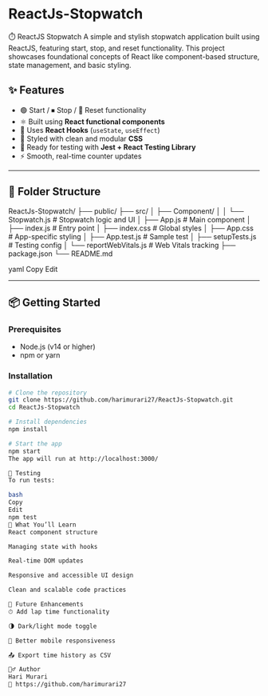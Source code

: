 # ReactJs-Stopwatch
⏱️ ReactJS Stopwatch
A simple and stylish stopwatch application built using ReactJS, featuring start, stop, and reset functionality. This project showcases foundational concepts of React like component-based structure, state management, and basic styling.


## ✨ Features

- 🟢 Start / ⏹ Stop / 🔁 Reset functionality  
- ⚛️ Built using **React functional components**  
- 🧠 Uses **React Hooks** (`useState`, `useEffect`)  
- 🎨 Styled with clean and modular **CSS**  
- 🔬 Ready for testing with **Jest + React Testing Library**  
- ⚡ Smooth, real-time counter updates  

---

## 📁 Folder Structure

ReactJs-Stopwatch/
├── public/
├── src/
│ ├── Component/
│ │ └── Stopwatch.js # Stopwatch logic and UI
│ ├── App.js # Main component
│ ├── index.js # Entry point
│ ├── index.css # Global styles
│ ├── App.css # App-specific styling
│ ├── App.test.js # Sample test
│ ├── setupTests.js # Testing config
│ └── reportWebVitals.js # Web Vitals tracking
├── package.json
└── README.md

yaml
Copy
Edit

---

## 📦 Getting Started

### Prerequisites

- Node.js (v14 or higher)  
- npm or yarn

### Installation

```bash
# Clone the repository
git clone https://github.com/harimurari27/ReactJs-Stopwatch.git
cd ReactJs-Stopwatch

# Install dependencies
npm install

# Start the app
npm start
The app will run at http://localhost:3000/

🧪 Testing
To run tests:

bash
Copy
Edit
npm test
🧠 What You’ll Learn
React component structure

Managing state with hooks

Real-time DOM updates

Responsive and accessible UI design

Clean and scalable code practices

🚧 Future Enhancements
⏱ Add lap time functionality

🌗 Dark/light mode toggle

📱 Better mobile responsiveness

📤 Export time history as CSV

🙋‍♂️ Author
Hari Murari
🔗 https://github.com/harimurari27
